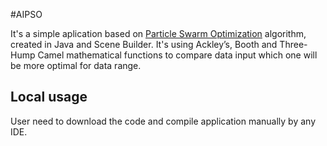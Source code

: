 #AIPSO

It's a simple aplication based on [Particle Swarm Optimization](https://en.wikipedia.org/wiki/Particle_swarm_optimization) algorithm, created in Java and Scene Builder. 
It's using Ackley’s, Booth and Three-Hump Camel mathematical functions to compare data input which one will be more optimal for data range.

## Local usage
User need to download the code and compile application manually by any IDE.
